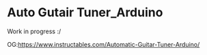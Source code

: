 # Auto Gutair Tuner_Arduino

Work in progress :/


OG:https://www.instructables.com/Automatic-Guitar-Tuner-Arduino/

